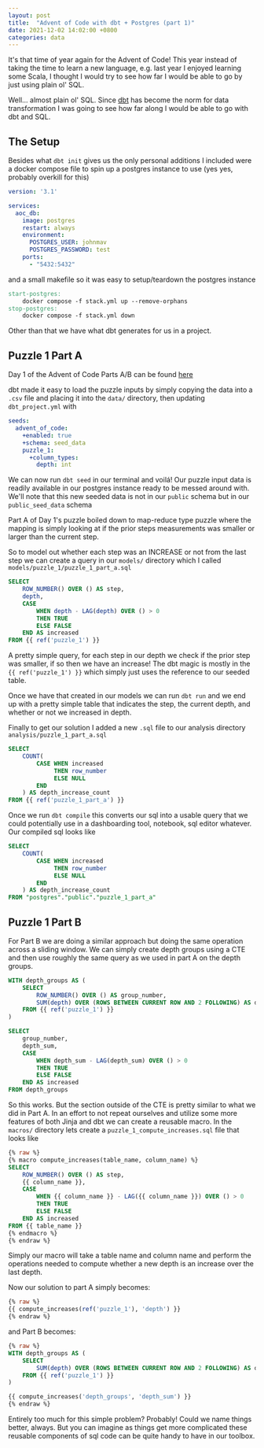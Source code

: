 ```yaml
---
layout: post
title:  "Advent of Code with dbt + Postgres (part 1)"
date: 2021-12-02 14:02:00 +0800
categories: data
---
```


It's that time of year again for the Advent of Code! This year instead of taking the time to learn a new language, e.g. last year I enjoyed learning some Scala, I thought I would try to see how far I would be able to go by just using plain ol' SQL. 

Well... almost plain ol' SQL. Since [dbt](https://www.getdbt.com/) has become the norm for data transformation I was going to see how far along I would be able to go with dbt and SQL. 

## The Setup
Besides what `dbt init` gives us the only personal additions I included were a docker compose file to spin up a postgres instance to use (yes yes, probably overkill for this)

```yaml
version: '3.1'

services:
  aoc_db:
    image: postgres
    restart: always
    environment:
      POSTGRES_USER: johnmav
      POSTGRES_PASSWORD: test
    ports:
      - "5432:5432"
```

and a small makefile so it was easy to setup/teardown the postgres instance

```makefile
start-postgres:
	docker compose -f stack.yml up --remove-orphans
stop-postgres:
	docker compose -f stack.yml down
```

Other than that we have what dbt generates for us in a project.

## Puzzle 1 Part A
Day 1 of the Advent of Code Parts A/B can be found [here](https://adventofcode.com/2021/day/1)

dbt made it easy to load the puzzle inputs by simply copying the data into a `.csv` file and placing it into the `data/` directory, then updating `dbt_project.yml` with

```yaml
seeds:
  advent_of_code:
    +enabled: true
    +schema: seed_data
    puzzle_1:
      +column_types:
        depth: int
```

We can now run `dbt seed` in our terminal and voilá! Our puzzle input data is readily available in our postgres instance ready to be messed around with. We'll note that this new seeded data is not in our `public` schema but in our `public_seed_data` schema

Part A of Day 1's puzzle boiled down to map-reduce type puzzle where the mapping is simply looking at if the prior steps measurements was smaller or larger than the current step.

So to model out whether each step was an INCREASE or not from the last step we can create a query in our `models/` directory which I called `models/puzzle_1/puzzle_1_part_a.sql`

```sql
SELECT
    ROW_NUMBER() OVER () AS step,
    depth,
    CASE
        WHEN depth - LAG(depth) OVER () > 0
        THEN TRUE
        ELSE FALSE
    END AS increased
FROM {{ ref('puzzle_1') }}
```

A pretty simple query, for each step in our depth we check if the prior step was smaller, if so then we have an increase! The dbt magic is mostly in the `{{ ref('puzzle_1') }}` which simply just uses the reference to our seeded table. 

Once we have that created in our models we can run `dbt run` and we end up with a pretty simple table that indicates the step, the current depth, and whether or not we increased in depth. 

Finally to get our solution I added a new `.sql` file to our analysis directory `analysis/puzzle_1_part_a.sql`

```sql
SELECT
    COUNT(
        CASE WHEN increased
             THEN row_number
             ELSE NULL
        END
    ) AS depth_increase_count
FROM {{ ref('puzzle_1_part_a') }}
```

Once we run `dbt compile` this converts our sql into a usable query that we could potentially use in a dashboarding tool, notebook, sql editor whatever. Our compiled sql looks like 

```sql
SELECT
    COUNT(
        CASE WHEN increased
             THEN row_number
             ELSE NULL
        END
    ) AS depth_increase_count
FROM "postgres"."public"."puzzle_1_part_a"
```

## Puzzle 1 Part B
For Part B we are doing a similar approach but doing the same operation across a sliding window. We can simply create depth groups using a CTE and then use roughly the same query as we used in part A on the depth groups. 

```sql
WITH depth_groups AS (
	SELECT 
		ROW_NUMBER() OVER () AS group_number,
		SUM(depth) OVER (ROWS BETWEEN CURRENT ROW AND 2 FOLLOWING) AS depth_sum
	FROM {{ ref('puzzle_1') }}
)

SELECT
	group_number,
    depth_sum,
    CASE
        WHEN depth_sum - LAG(depth_sum) OVER () > 0
        THEN TRUE
        ELSE FALSE
    END AS increased
FROM depth_groups
```

So this works. But the section outside of the CTE is pretty similar to what we did in Part A. In an effort to not repeat ourselves and utilize some more features of both Jinja and dbt we can create a reusable macro. In the `macros/` directory lets create a `puzzle_1_compute_increases.sql` file that looks like 

```sql
{% raw %}
{% macro compute_increases(table_name, column_name) %}
SELECT
    ROW_NUMBER() OVER () AS step,
    {{ column_name }},
    CASE
        WHEN {{ column_name }} - LAG({{ column_name }}) OVER () > 0
        THEN TRUE
        ELSE FALSE
    END AS increased
FROM {{ table_name }}
{% endmacro %}
{% endraw %}
```

Simply our macro will take a table name and column name and perform the operations needed to compute whether a new depth is an increase over the last depth. 

Now our solution to part A simply becomes:

```sql
{% raw %}
{{ compute_increases(ref('puzzle_1'), 'depth') }}
{% endraw %}
```

and Part B becomes:

```sql
{% raw %}
WITH depth_groups AS (
	SELECT 
		SUM(depth) OVER (ROWS BETWEEN CURRENT ROW AND 2 FOLLOWING) AS depth_sum
	FROM {{ ref('puzzle_1') }}
)

{{ compute_increases('depth_groups', 'depth_sum') }}
{% endraw %}
```

Entirely too much for this simple problem? Probably! Could we name things better, always. But you can imagine as things get more complicated these reusable components of sql code can be quite handy to have in our toolbox.
